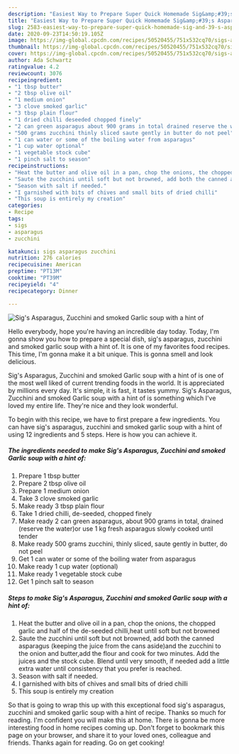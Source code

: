 ```yaml
---
description: "Easiest Way to Prepare Super Quick Homemade Sig&amp;#39;s Asparagus, Zucchini and smoked Garlic soup with a hint of"
title: "Easiest Way to Prepare Super Quick Homemade Sig&amp;#39;s Asparagus, Zucchini and smoked Garlic soup with a hint of"
slug: 2583-easiest-way-to-prepare-super-quick-homemade-sig-and-39-s-asparagus-zucchini-and-smoked-garlic-soup-with-a-hint-of
date: 2020-09-23T14:50:19.105Z
image: https://img-global.cpcdn.com/recipes/50520455/751x532cq70/sigs-asparagus-zucchini-and-smoked-garlic-soup-with-a-hint-of-recipe-main-photo.jpg
thumbnail: https://img-global.cpcdn.com/recipes/50520455/751x532cq70/sigs-asparagus-zucchini-and-smoked-garlic-soup-with-a-hint-of-recipe-main-photo.jpg
cover: https://img-global.cpcdn.com/recipes/50520455/751x532cq70/sigs-asparagus-zucchini-and-smoked-garlic-soup-with-a-hint-of-recipe-main-photo.jpg
author: Ada Schwartz
ratingvalue: 4.2
reviewcount: 3076
recipeingredient:
- "1 tbsp butter"
- "2 tbsp olive oil"
- "1 medium onion"
- "3 clove smoked garlic"
- "3 tbsp plain flour"
- "1 dried chilli deseeded chopped finely"
- "2 can green asparagus about 900 grams in total drained reserve the wateror use 1 kg fresh asparagus slowly cooked until tender"
- "500 grams zucchini thinly sliced saute gently in butter do not peel"
- "1 can water or some of the boiling water from asparagus"
- "1 cup water optional"
- "1 vegetable stock cube"
- "1 pinch salt to season"
recipeinstructions:
- "Heat the butter and olive oil in a pan, chop the onions, the chopped garlic and half of the de-seeded chilli,heat until soft but not browned"
- "Saute the zucchini until soft but not browned, add both the canned asparagus (keeping the juice from the cans aside)and the zucchini to the onion and butter,add the flour and cook for two minutes. Add the juices and the stock cube. Blend until very smooth, if needed add a little extra water until consistency that you prefer is reached."
- "Season with salt if needed."
- "I garnished with bits of chives and small bits of dried chilli"
- "This soup is entirely my creation"
categories:
- Recipe
tags:
- sigs
- asparagus
- zucchini

katakunci: sigs asparagus zucchini 
nutrition: 276 calories
recipecuisine: American
preptime: "PT13M"
cooktime: "PT39M"
recipeyield: "4"
recipecategory: Dinner

---
```



![Sig&#39;s Asparagus, Zucchini and smoked Garlic soup with a hint of](https://img-global.cpcdn.com/recipes/50520455/751x532cq70/sigs-asparagus-zucchini-and-smoked-garlic-soup-with-a-hint-of-recipe-main-photo.jpg)

Hello everybody, hope you're having an incredible day today. Today, I'm gonna show you how to prepare a special dish, sig&#39;s asparagus, zucchini and smoked garlic soup with a hint of. It is one of my favorites food recipes. This time, I'm gonna make it a bit unique. This is gonna smell and look delicious.

Sig&#39;s Asparagus, Zucchini and smoked Garlic soup with a hint of is one of the most well liked of current trending foods in the world. It is appreciated by millions every day. It's simple, it is fast, it tastes yummy. Sig&#39;s Asparagus, Zucchini and smoked Garlic soup with a hint of is something which I've loved my entire life. They're nice and they look wonderful.




To begin with this recipe, we have to first prepare a few ingredients. You can have sig&#39;s asparagus, zucchini and smoked garlic soup with a hint of using 12 ingredients and 5 steps. Here is how you can achieve it.

<!--inarticleads1-->

##### The ingredients needed to make Sig&#39;s Asparagus, Zucchini and smoked Garlic soup with a hint of:

1. Prepare 1 tbsp butter
1. Prepare 2 tbsp olive oil
1. Prepare 1 medium onion
1. Take 3 clove smoked garlic
1. Make ready 3 tbsp plain flour
1. Take 1 dried chilli, de-seeded, chopped finely
1. Make ready 2 can green asparagus, about 900 grams in total, drained (reserve the water)or use 1 kg fresh asparagus slowly cooked until tender
1. Make ready 500 grams zucchini, thinly sliced, saute gently in butter, do not peel
1. Get 1 can water or some of the boiling water from asparagus
1. Make ready 1 cup water (optional)
1. Make ready 1 vegetable stock cube
1. Get 1 pinch salt to season




<!--inarticleads2-->

##### Steps to make Sig&#39;s Asparagus, Zucchini and smoked Garlic soup with a hint of:

1. Heat the butter and olive oil in a pan, chop the onions, the chopped garlic and half of the de-seeded chilli,heat until soft but not browned
1. Saute the zucchini until soft but not browned, add both the canned asparagus (keeping the juice from the cans aside)and the zucchini to the onion and butter,add the flour and cook for two minutes. Add the juices and the stock cube. Blend until very smooth, if needed add a little extra water until consistency that you prefer is reached.
1. Season with salt if needed.
1. I garnished with bits of chives and small bits of dried chilli
1. This soup is entirely my creation




So that is going to wrap this up with this exceptional food sig&#39;s asparagus, zucchini and smoked garlic soup with a hint of recipe. Thanks so much for reading. I'm confident you will make this at home. There is gonna be more interesting food in home recipes coming up. Don't forget to bookmark this page on your browser, and share it to your loved ones, colleague and friends. Thanks again for reading. Go on get cooking!
